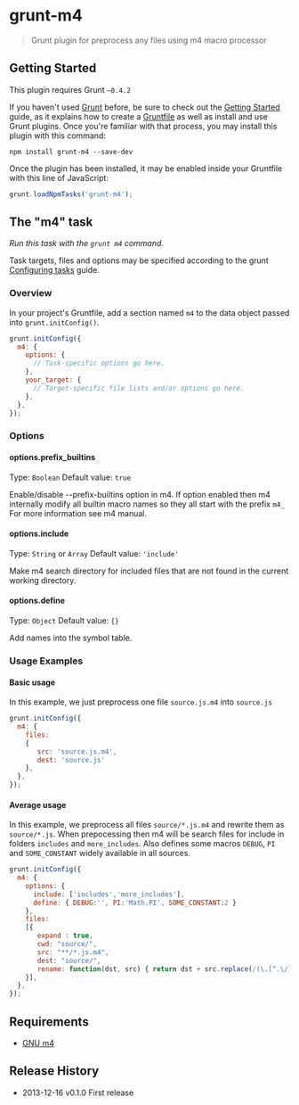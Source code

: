 # grunt-m4

> Grunt plugin for preprocess any files using m4 macro processor

## Getting Started
This plugin requires Grunt `~0.4.2`

If you haven't used [Grunt](http://gruntjs.com/) before, be sure to check out the [Getting Started](http://gruntjs.com/getting-started) guide, as it explains how to create a [Gruntfile](http://gruntjs.com/sample-gruntfile) as well as install and use Grunt plugins. Once you're familiar with that process, you may install this plugin with this command:

```shell
npm install grunt-m4 --save-dev
```

Once the plugin has been installed, it may be enabled inside your Gruntfile with this line of JavaScript:

```js
grunt.loadNpmTasks('grunt-m4');
```

## The "m4" task

_Run this task with the `grunt m4` command._

Task targets, files and options may be specified according to the grunt [Configuring tasks](http://gruntjs.com/configuring-tasks) guide.

### Overview
In your project's Gruntfile, add a section named `m4` to the data object passed into `grunt.initConfig()`.

```js
grunt.initConfig({
  m4: {
    options: {
      // Task-specific options go here.
    },
    your_target: {
      // Target-specific file lists and/or options go here.
    },
  },
});
```

### Options

#### options.prefix_builtins
Type: `Boolean`
Default value: `true`

Enable/disable --prefix-builtins option in m4.
If option enabled then m4 internally modify all builtin macro names so they all start with the prefix `m4_`
For more information see m4 manual.

#### options.include
Type: `String` or `Array`
Default value: `'include'`

Make m4 search directory for included files that are not found in the current working directory.

#### options.define
Type: `Object`
Default value: `{}`

Add names into the symbol table.

### Usage Examples

#### Basic usage
In this example, we just preprocess one file `source.js.m4` into `source.js`

```js
grunt.initConfig({
  m4: {
    files:
    {
       src: 'source.js.m4',
       dest: 'source.js'
    },
  },
});
```

#### Average usage
In this example, we preprocess all files `source/*.js.m4` and rewrite them as
`source/*.js`. When prepocessing then m4 will be search files for include in folders `includes` and `more_includes`.
Also defines some macros `DEBUG`, `PI` and `SOME_CONSTANT` widely available in all sources.

```js
grunt.initConfig({
  m4: {
    options: {
      include: ['includes','more_includes'],
      define: { DEBUG:'', PI:'Math.PI', SOME_CONSTANT:2 }
    },
    files:
    [{
       expand : true,
       cwd: "source/",
       src: "**/*.js.m4",
       dest: "source/",
       rename: function(dst, src) { return dst + src.replace(/(\.[^.\/]*)?$/, ""); },
    }],
  },
});
```

## Requirements

* [GNU m4](http://www.gnu.org/software/m4/)

## Release History
 * 2013-12-16 v0.1.0 First release
